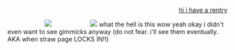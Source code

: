<p align="left">⠀⠀⠀⠀⠀⠀⠀⠀⠀⠀⠀⠀⠀⠀⠀⠀⠀⠀⠀⠀⠀⠀ ⠀⠀⠀⠀⠀⠀⠀⠀⠀⠀⠀⠀⠀⠀⠀ <a href="https://rentry.co/playwright">hi i have a rentry</a>‎ ‎ 
        
⠀⠀   ⠀⠀ ⠀⠀⠀ ![](https://www.gifcen.com/wp-content/uploads/2022/10/explosion-gif-4.gif)
⠀⠀   ⠀⠀ ⠀⠀⠀ ![](https://i.ibb.co/4DWc6yx/image.png)
what the hell is this wow yeah okay i didn't even want to see gimmicks anyway
(do not fear. i'll see them eventually. AKA when straw page LOCKS IN‼️)
